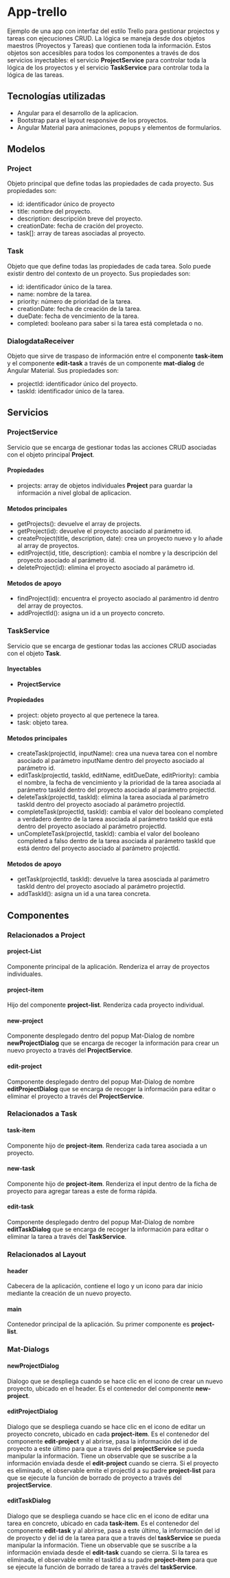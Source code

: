 # App-trello
Ejemplo de una app con interfaz del estilo Trello para gestionar projectos y tareas con ejecuciones CRUD. La lógica se maneja desde dos objetos maestros (Proyectos y Tareas) que contienen toda la información.
Estos objetos son accesibles para todos los componentes a través de dos servicios inyectables: el servicio **ProjectService** para controlar toda la lógica de los proyectos y el servicio **TaskService** para controlar toda la lógica de las tareas.
## Tecnologías utilizadas
* Angular para el desarrollo de la aplicacion.
* Bootstrap para el layout responsive de los proyectos.
* Angular Material para animaciones, popups y elementos de formularios.
## Modelos
### Project
Objeto principal que define todas las propiedades de cada proyecto. Sus propiedades son:
* id: identificador único de proyecto
* title: nombre del proyecto.
* description: descripción breve del proyecto.
* creationDate: fecha de cración del proyecto.
* task[]: array de tareas asociadas al proyecto.
### Task
Objeto que que define todas las propiedades de cada tarea. Solo puede existir dentro del contexto de un proyecto. Sus propiedades son:
* id: identificador único de la tarea.
* name: nombre de la tarea.
* priority: número de prioridad de la tarea.
* creationDate: fecha de creación de la tarea.
* dueDate: fecha de vencimiento de la tarea.
* completed: booleano para saber si la tarea está completada o no.
### DialogdataReceiver
Objeto que sirve de traspaso de información entre el componente **task-item** y el componente **edit-task** a través de un componente **mat-dialog** de Angular Material. Sus propiedades son:
* projectId: identificador único del proyecto.
* taskId: identificador único de la tarea.
## Servicios
### ProjectService
Servicio que se encarga de gestionar todas las acciones CRUD asociadas con el objeto principal **Project**.
#### Propiedades
* projects: array de objetos individuales **Project** para guardar la información a nivel global de aplicacion.
#### Metodos principales
* getProjects(): devuelve el array de projects.
* getProject(id): devuelve el proyecto asociado al parámetro id.
* createProject(title, description, date): crea un proyecto nuevo y lo añade al array de proyectos.
* editProject(id, title, description): cambia el nombre y la descripción del proyecto asociado al parámetro id.
* deleteProject(id): elimina el proyecto asociado al parámetro id.
#### Metodos de apoyo
* findProject(id): encuentra el proyecto asociado al parámentro id dentro del array de proyectos.
* addProjectId(): asigna un id a un proyecto concreto.
### TaskService
Servicio que se encarga de gestionar todas las acciones CRUD asociadas con el objeto **Task**.
#### Inyectables
* **ProjectService**
#### Propiedades
* project: objeto proyecto al que pertenece la tarea.
* task: objeto tarea.
#### Metodos principales
* createTask(projectId, inputName): crea una nueva tarea con el nombre asociado al parámetro inputName dentro del proyecto asociado al parámetro id.
* editTask(projectId, taskId, editName, editDueDate, editPriority): cambia el nombre, la fecha de vencimiento y la prioridad de la tarea asociada al parámetro taskId dentro del proyecto asociado al parámetro projectId.
* deleteTask(projectId, taskId): elimina la tarea asociada al parámetro taskId dentro del proyecto asociado al parámetro projectId.
* completeTask(projectId, taskId): cambia el valor del booleano completed a verdadero dentro de la tarea asociada al parámetro taskId que está dentro del proyecto asociado al parámetro projectId.
* unCompleteTask(projectId, taskId): cambia el valor del booleano completed a falso dentro de la tarea asociada al parámetro taskId que está dentro del proyecto asociado al parámetro projectId.
#### Metodos de apoyo
* getTask(projectId, taskId): devuelve la tarea asosciada al parámetro taskId dentro del proyecto asociado al parámetro projectId.
* addTaskId(): asigna un id a una tarea concreta.
## Componentes
### Relacionados a Project
#### project-List
Componente principal de la aplicación. Renderiza el array de proyectos individuales.
#### project-item
Hijo del componente **project-list**. Renderiza cada proyecto individual.
#### new-project
Componente desplegado dentro del popup Mat-Dialog de nombre **newProjectDialog** que se encarga de recoger la información para crear un nuevo proyecto a través del **ProjectService**.
#### edit-project
Componente desplegado dentro del popup Mat-Dialog de nombre **editProjectDialog** que se encarga de recoger la información para editar o eliminar el proyecto a través del **ProjectService**.
### Relacionados a Task
#### task-item
Componente hijo de **project-item**. Renderiza cada tarea asociada a un proyecto.
#### new-task
Componente hijo de **project-item**. Renderiza el input dentro de la ficha de proyecto para agregar tareas a este de forma rápida.
#### edit-task
Componente desplegado dentro del popup Mat-Dialog de nombre **editTaskDialog** que se encarga de recoger la información para editar o eliminar la tarea a través del **TaskService**.
### Relacionados al Layout
#### header
Cabecera de la aplicación, contiene el logo y un icono para dar inicio mediante la creación de un nuevo proyecto.
#### main
Contenedor principal de la aplicación. Su primer componente es **project-list**.
### Mat-Dialogs
#### newProjectDialog
Dialogo que se despliega cuando se hace clic en el icono de crear un nuevo proyecto, ubicado en el header. Es el contenedor del componente **new-project**.
#### editProjectDialog
Dialogo que se despliega cuando se hace clic en el icono de editar un proyecto concreto, ubicado en cada **project-item**. Es el contenedor del componente **edit-project** y al abrirse, pasa la información del id de proyecto a este último para que a través del **projectService** se pueda manipular la información.
Tiene un observable que se suscribe a la información enviada desde el **edit-project** cuando se cierra. Si el proyecto es eliminado, el observable emite el projectId a su padre **project-list** para que se ejecute la función de borrado de proyecto a través del **projectService**.  
#### editTaskDialog
Dialogo que se despliega cuando se hace clic en el icono de editar una tarea en concreto, ubicado en cada **task-item**. Es el contenedor del componente **edit-task** y al abrirse, pasa a este último, la información del id de proyecto y del id de la tarea para que a través del **taskService** se pueda manipular la información.
Tiene un observable que se suscribe a la información enviada desde el **edit-task** cuando se cierra. Si la tarea es eliminada, el observable emite el tasktId a su padre **project-item** para que se ejecute la función de borrado de tarea a través del **taskService**.  

